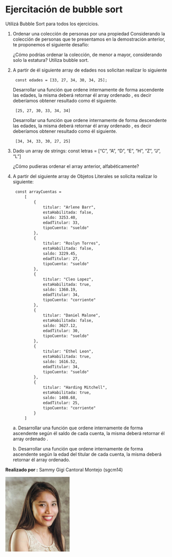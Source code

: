 # Ejercitación de bubble sort
Utilizá Bubble Sort para todos los ejercicios.  


1) Ordenar una colección de personas por una propiedad
Considerando la colección de personas que te presentamos en la demostración anterior, te proponemos el siguiente desafío:

    ¿Cómo podrías ordenar la colección, de menor a mayor, considerando solo la estatura? Utiliza bubble sort.


2) A partir de él siguiente array de edades nos solicitan realizar lo siguiente

        const edades = [33, 27, 34, 30, 34, 25];

    Desarrollar una función que ordene internamente de forma ascendente las edades, la misma deberá retornar él array ordenado , es decir deberíamos obtener resultado como él siguiente.
    
        [25, 27, 30, 33, 34, 34]

    Desarrollar una función que ordene internamente de forma descendente las edades, la misma deberá retornar él array ordenado , es decir deberíamos obtener resultado como él siguiente.

        [34, 34, 33, 30, 27, 25]


3) Dado un array de strings:
const letras = [“C”, “A”, “D”, “E”, “H”, “Z”, “J”, “L”]

    ¿Cómo pudieras ordenar el array anterior, alfabéticamente?

4) A partir del siguiente array de Objetos Literales se solicita realizar lo siguiente:

        const arrayCuentas =
            [
                {
                    titular: "Arlene Barr",
                    estaHabilitada: false,
                    saldo: 3253.40,
                    edadTitular: 33,
                    tipoCuenta: "sueldo"
                },
                {
                    titular: "Roslyn Torres",
                    estaHabilitada: false,
                    saldo: 3229.45,
                    edadTitular: 27,
                    tipoCuenta: "sueldo"
                },
                {
                    titular: "Cleo Lopez",
                    estaHabilitada: true,
                    saldo: 1360.19,
                    edadTitular: 34,
                    tipoCuenta: "corriente"
                },
                {
                    titular: "Daniel Malone",
                    estaHabilitada: false,
                    saldo: 3627.12,
                    edadTitular: 30,
                    tipoCuenta: "sueldo"
                },
                {
                    titular: "Ethel Leon",
                    estaHabilitada: true,
                    saldo: 1616.52,
                    edadTitular: 34,
                    tipoCuenta: "sueldo"
                },
                {
                    titular: "Harding Mitchell",
                    estaHabilitada: true,
                    saldo: 1408.68,
                    edadTitular: 25,
                    tipoCuenta: "corriente"
                }
            ]

    a. Desarrollar una función que ordene internamente de forma ascendente según él saldo de cada cuenta, la misma deberá retornar él array ordenado .

    b. Desarrollar una función que ordene internamente de forma ascendente según la edad del titular de cada cuenta, la misma deberá retornar él array ordenado.



**Realizado por :** Sammy Gigi Cantoral Montejo (sgcm14)

<img src ="https://raw.githubusercontent.com/sgcm14/sgcm14/main/sammy.jpg" width="200">

